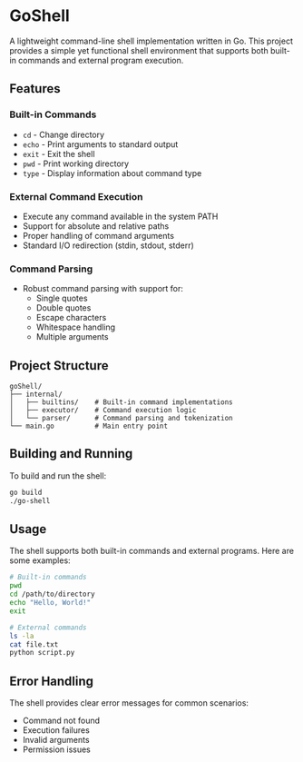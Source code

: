 # GoShell

A lightweight command-line shell implementation written in Go. This project provides a simple yet functional shell environment that supports both built-in commands and external program execution.

## Features

### Built-in Commands

- `cd` - Change directory
- `echo` - Print arguments to standard output
- `exit` - Exit the shell
- `pwd` - Print working directory
- `type` - Display information about command type

### External Command Execution

- Execute any command available in the system PATH
- Support for absolute and relative paths
- Proper handling of command arguments
- Standard I/O redirection (stdin, stdout, stderr)

### Command Parsing

- Robust command parsing with support for:
  - Single quotes
  - Double quotes
  - Escape characters
  - Whitespace handling
  - Multiple arguments

## Project Structure

```
goShell/
├── internal/
│   ├── builtins/    # Built-in command implementations
│   ├── executor/    # Command execution logic
│   └── parser/      # Command parsing and tokenization
└── main.go          # Main entry point
```

## Building and Running

To build and run the shell:

```bash
go build
./go-shell
```

## Usage

The shell supports both built-in commands and external programs. Here are some examples:

```bash
# Built-in commands
pwd
cd /path/to/directory
echo "Hello, World!"
exit

# External commands
ls -la
cat file.txt
python script.py
```

## Error Handling

The shell provides clear error messages for common scenarios:

- Command not found
- Execution failures
- Invalid arguments
- Permission issues
